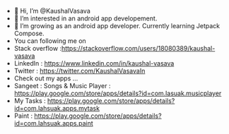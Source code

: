 - 👋 Hi, I’m @KaushalVasava
- 👀 I’m interested in an android app developement.
- 🌱 I’m growing as an android app developer. Currently learning Jetpack Compose.
- You can following me on 
- Stack overflow :https://stackoverflow.com/users/18080389/kaushal-vasava
- LinkedIn : https://www.linkedin.com/in/kaushal-vasava
- Twitter : https://twitter.com/KaushalVasavaIn
- Check out my apps ...
- Sangeet : Songs & Music Player : https://play.google.com/store/apps/details?id=com.lasuak.musicplayer
- My Tasks : https://play.google.com/store/apps/details?id=com.lahsuak.apps.mytask
- Paint : https://play.google.com/store/apps/details?id=com.lahsuak.apps.paint

